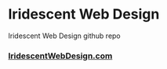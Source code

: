 # Iridescent Web Design
Iridescent Web Design github repo

### [IridescentWebDesign.com](http://www.iridescentwebdesign.com/index.html)
